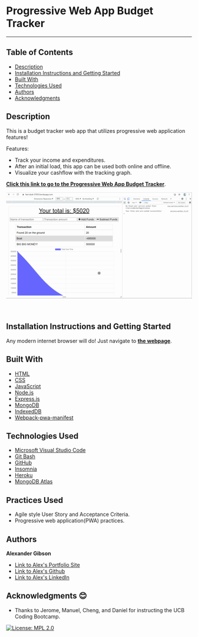 # Progressive Web App Budget Tracker
  -----------------

## Table of Contents
  - [Description](#Description)
  - [Installation Instructions and Getting Started](#Installation)
  - [Built With](#Built)
  - [Technologies Used](#Technologies)
  - [Authors](#Authors)
  - [Acknowledgments](#Acknowledgments)


## Description
This is a budget tracker web app that utilizes progressive web application features! 

Features:
* Track your income and expenditures.
* After an initial load, this app can be used both online and offline.
* Visualize your cashflow with the tracking graph. 

**[Click this link to go to the Progressive Web App Budget Tracker](https://fast-dusk-57055.herokuapp.com/)**.

![Demo GIF of the Progressive Web App Budget Tracker](./images/progressive-budget-tracker-demo.gif)

 <br />


## Installation Instructions and Getting Started
Any modern internet browser will do! Just navigate to **[the webpage](https://fast-dusk-57055.herokuapp.com/)**.


## Built With

* [HTML](https://developer.mozilla.org/en-US/docs/Web/HTML)
* [CSS](https://developer.mozilla.org/en-US/docs/Web/CSS)
* [JavaScript](https://developer.mozilla.org/en-US/docs/Web/JavaScript)
* [Node.js](https://nodejs.org/en/)
* [Express.js](https://expressjs.com/)
* [MongoDB](https://www.mongodb.com/)
* [IndexedDB](https://developer.mozilla.org/en-US/docs/Web/API/IndexedDB_API)
* [Webpack-pwa-manifest](https://www.npmjs.com/package/webpack-pwa-manifest)


## Technologies Used
* [Microsoft Visual Studio Code](https://code.visualstudio.com/)
* [Git Bash](https://git-scm.com/downloads)
* [GitHub](https://github.com/)
* [Insomnia](https://insomnia.rest/)
* [Heroku](https://www.heroku.com/)
* [MongoDB Atlas](https://www.mongodb.com/atlas/database)

## Practices Used
* Agile style User Story and Acceptance Criteria.
* Progressive web application(PWA) practices. 

## Authors
**Alexander Gibson** 

- [Link to Alex's Portfolio Site](https://argibson02.github.io/Professional-Portfolio-3/)
- [Link to Alex's Github](https://github.com/argibson02)
- [Link to Alex's LinkedIn](www.linkedin.com/in/alexander-gibson-1b0bb6105)


## Acknowledgments 😊
- Thanks to Jerome, Manuel, Cheng, and Daniel for instructing the UCB Coding Bootcamp.


[![License: MPL 2.0](https://img.shields.io/badge/License-MPL%202.0-brightgreen.svg)](https://opensource.org/licenses/MPL-2.0)